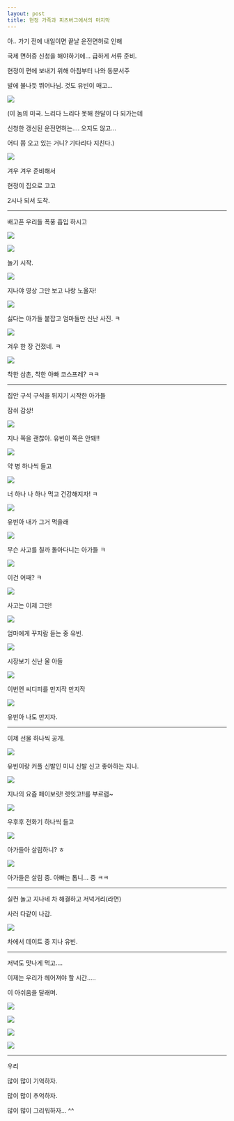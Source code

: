 ```yaml
---
layout: post
title: 현정 가족과 피츠버그에서의 마지막
---
```



아.. 가기 전에 내일이면 끝날 운전면허로 인해

국제 면허증 신청을 해야하기에... 급하게 서류 준비.

현정이 편에 보내기 위해 아침부터 나와 동분서주

발에 불나듯 뛰어나님. 것도 유빈이 매고...

![](https://dl.dropboxusercontent.com/u/9792864/%EB%8B%A4%EC%9A%B4%EB%A1%9C%EB%93%9C.jpg)


(이 놈의 미국. 느리다 느리다 못해 한달이 다 되가는데 

신청한 갱신된 운전면허는.... 오지도 않고... 

어디 쯤 오고 있는 거니? 기다리다 지친다.)

![](https://dl.dropboxusercontent.com/u/9792864/51_291_e04ec17c5fd72c9_aura747.gif)


겨우 겨우 준비해서 

현정이 집으로 고고

2시나 되서 도착. 

---

배고픈 우리들 폭풍 흡입 하시고 

![](https://dl.dropboxusercontent.com/u/9792864/19.png)


![](https://dl.dropboxusercontent.com/u/9792864/150730%20%ED%98%84%EC%A0%95%EC%9D%B4%EC%99%80%20%ED%94%BC%EC%B8%A0%EB%B2%84%EA%B7%B8%EC%97%90%EC%84%9C%20%EB%A7%88%EC%A7%80%EB%A7%89/KakaoTalk_20150731_133403974.jpg)


놀기 시작.

![](https://dl.dropboxusercontent.com/u/9792864/150730%20%ED%98%84%EC%A0%95%EC%9D%B4%EC%99%80%20%ED%94%BC%EC%B8%A0%EB%B2%84%EA%B7%B8%EC%97%90%EC%84%9C%20%EB%A7%88%EC%A7%80%EB%A7%89/KakaoTalk_20150731_133452823.jpg)

지나야 영상 그만 보고 나랑 노올자!

![](https://dl.dropboxusercontent.com/u/9792864/150730%20%ED%98%84%EC%A0%95%EC%9D%B4%EC%99%80%20%ED%94%BC%EC%B8%A0%EB%B2%84%EA%B7%B8%EC%97%90%EC%84%9C%20%EB%A7%88%EC%A7%80%EB%A7%89/KakaoTalk_20150731_133348840.jpg)

싫다는 아가들 붙잡고 엄마들만 신난 사진. ㅋ

![](https://dl.dropboxusercontent.com/u/9792864/150730%20%ED%98%84%EC%A0%95%EC%9D%B4%EC%99%80%20%ED%94%BC%EC%B8%A0%EB%B2%84%EA%B7%B8%EC%97%90%EC%84%9C%20%EB%A7%88%EC%A7%80%EB%A7%89/KakaoTalk_20150731_133348530.jpg)

겨우 한 장 건졌네. ㅋ

![](https://dl.dropboxusercontent.com/u/9792864/150730%20%ED%98%84%EC%A0%95%EC%9D%B4%EC%99%80%20%ED%94%BC%EC%B8%A0%EB%B2%84%EA%B7%B8%EC%97%90%EC%84%9C%20%EB%A7%88%EC%A7%80%EB%A7%89/KakaoTalk_20150731_133353463.jpg)

착한 삼촌, 착한 아빠 코스프레? ㅋㅋ 

---
집안 구석 구석을 뒤지기 시작한 아가들

잠쉬 감상!

![](https://dl.dropboxusercontent.com/u/9792864/150730%20%ED%98%84%EC%A0%95%EC%9D%B4%EC%99%80%20%ED%94%BC%EC%B8%A0%EB%B2%84%EA%B7%B8%EC%97%90%EC%84%9C%20%EB%A7%88%EC%A7%80%EB%A7%89/KakaoTalk_20150731_133357352.jpg)

지나 쪽을 괜찮아. 유빈이 쪽은 안돼!! 

![](https://dl.dropboxusercontent.com/u/9792864/150730%20%ED%98%84%EC%A0%95%EC%9D%B4%EC%99%80%20%ED%94%BC%EC%B8%A0%EB%B2%84%EA%B7%B8%EC%97%90%EC%84%9C%20%EB%A7%88%EC%A7%80%EB%A7%89/KakaoTalk_20150731_133400071.jpg)

약 병 하나씩 들고

![](https://dl.dropboxusercontent.com/u/9792864/150730%20%ED%98%84%EC%A0%95%EC%9D%B4%EC%99%80%20%ED%94%BC%EC%B8%A0%EB%B2%84%EA%B7%B8%EC%97%90%EC%84%9C%20%EB%A7%88%EC%A7%80%EB%A7%89/KakaoTalk_20150731_133401288.jpg)

너 하나 나 하나 먹고 건강해지자! ㅋ

![](https://dl.dropboxusercontent.com/u/9792864/150730%20%ED%98%84%EC%A0%95%EC%9D%B4%EC%99%80%20%ED%94%BC%EC%B8%A0%EB%B2%84%EA%B7%B8%EC%97%90%EC%84%9C%20%EB%A7%88%EC%A7%80%EB%A7%89/KakaoTalk_20150731_133405134.jpg)

유빈아 내가 그거 먹을래 

![](https://dl.dropboxusercontent.com/u/9792864/150730%20%ED%98%84%EC%A0%95%EC%9D%B4%EC%99%80%20%ED%94%BC%EC%B8%A0%EB%B2%84%EA%B7%B8%EC%97%90%EC%84%9C%20%EB%A7%88%EC%A7%80%EB%A7%89/KakaoTalk_20150731_133416386.jpg)

무슨 사고를 칠까 돌아다니는 아가들 ㅋ

![](https://dl.dropboxusercontent.com/u/9792864/150730%20%ED%98%84%EC%A0%95%EC%9D%B4%EC%99%80%20%ED%94%BC%EC%B8%A0%EB%B2%84%EA%B7%B8%EC%97%90%EC%84%9C%20%EB%A7%88%EC%A7%80%EB%A7%89/KakaoTalk_20150731_133440643.jpg)

이건 어때? ㅋ

![](https://dl.dropboxusercontent.com/u/9792864/150730%20%ED%98%84%EC%A0%95%EC%9D%B4%EC%99%80%20%ED%94%BC%EC%B8%A0%EB%B2%84%EA%B7%B8%EC%97%90%EC%84%9C%20%EB%A7%88%EC%A7%80%EB%A7%89/KakaoTalk_20150731_133447755.jpg)

사고는 이제 그만! 

![](https://dl.dropboxusercontent.com/u/9792864/150730%20%ED%98%84%EC%A0%95%EC%9D%B4%EC%99%80%20%ED%94%BC%EC%B8%A0%EB%B2%84%EA%B7%B8%EC%97%90%EC%84%9C%20%EB%A7%88%EC%A7%80%EB%A7%89/KakaoTalk_20150731_133447825.jpg)

엄마에게 꾸지람 듣는 중 유빈.

![](https://dl.dropboxusercontent.com/u/9792864/150730%20%ED%98%84%EC%A0%95%EC%9D%B4%EC%99%80%20%ED%94%BC%EC%B8%A0%EB%B2%84%EA%B7%B8%EC%97%90%EC%84%9C%20%EB%A7%88%EC%A7%80%EB%A7%89/KakaoTalk_20150731_133444353.jpg)

시장보기 신난 울 아들

![](https://dl.dropboxusercontent.com/u/9792864/150730%20%ED%98%84%EC%A0%95%EC%9D%B4%EC%99%80%20%ED%94%BC%EC%B8%A0%EB%B2%84%EA%B7%B8%EC%97%90%EC%84%9C%20%EB%A7%88%EC%A7%80%EB%A7%89/KakaoTalk_20150731_133444614.jpg)

이번엔 씨디피를 만지작 만지작

![](https://dl.dropboxusercontent.com/u/9792864/150730%20%ED%98%84%EC%A0%95%EC%9D%B4%EC%99%80%20%ED%94%BC%EC%B8%A0%EB%B2%84%EA%B7%B8%EC%97%90%EC%84%9C%20%EB%A7%88%EC%A7%80%EB%A7%89/KakaoTalk_20150731_133452232.jpg)

유빈아 나도 만지자.

---
이제 선물 하나씩 공개. 

![](https://dl.dropboxusercontent.com/u/9792864/150730%20%ED%98%84%EC%A0%95%EC%9D%B4%EC%99%80%20%ED%94%BC%EC%B8%A0%EB%B2%84%EA%B7%B8%EC%97%90%EC%84%9C%20%EB%A7%88%EC%A7%80%EB%A7%89/KakaoTalk_20150731_133457290.jpg)

유빈이랑 커플 신발인 미니 신발 신고 좋아하는 지나.

![](https://dl.dropboxusercontent.com/u/9792864/150730%20%ED%98%84%EC%A0%95%EC%9D%B4%EC%99%80%20%ED%94%BC%EC%B8%A0%EB%B2%84%EA%B7%B8%EC%97%90%EC%84%9C%20%EB%A7%88%EC%A7%80%EB%A7%89/KakaoTalk_20150731_133457137.jpg)

지나의 요즘 페이보릿! 렛잇고!!를 부르렴~

![](https://dl.dropboxusercontent.com/u/9792864/150730%20%ED%98%84%EC%A0%95%EC%9D%B4%EC%99%80%20%ED%94%BC%EC%B8%A0%EB%B2%84%EA%B7%B8%EC%97%90%EC%84%9C%20%EB%A7%88%EC%A7%80%EB%A7%89/KakaoTalk_20150731_133422910.jpg)

우후후 전화기 하나씩 들고

![](https://dl.dropboxusercontent.com/u/9792864/150730%20%ED%98%84%EC%A0%95%EC%9D%B4%EC%99%80%20%ED%94%BC%EC%B8%A0%EB%B2%84%EA%B7%B8%EC%97%90%EC%84%9C%20%EB%A7%88%EC%A7%80%EB%A7%89/KakaoTalk_20150731_133424039.jpg)

아가들아 살림하니? ㅎ

![](https://dl.dropboxusercontent.com/u/9792864/150730%20%ED%98%84%EC%A0%95%EC%9D%B4%EC%99%80%20%ED%94%BC%EC%B8%A0%EB%B2%84%EA%B7%B8%EC%97%90%EC%84%9C%20%EB%A7%88%EC%A7%80%EB%A7%89/KakaoTalk_20150731_133432038.jpg)

아가들은 살림 중. 아빠는 톱니... 중 ㅋㅋ

---
실컨 놀고 지나네 차 해결하고 저녁거리(라면)

사러 다같이 나감. 

![](https://dl.dropboxusercontent.com/u/9792864/150730%20%ED%98%84%EC%A0%95%EC%9D%B4%EC%99%80%20%ED%94%BC%EC%B8%A0%EB%B2%84%EA%B7%B8%EC%97%90%EC%84%9C%20%EB%A7%88%EC%A7%80%EB%A7%89/KakaoTalk_20150731_133408990.jpg)

차에서 데이트 중 지나 유빈.

---
저녁도 맛나게 먹고....

이제는 우리가 헤어져야 할 시간.....


이 아쉬움을 달래며.

![](https://dl.dropboxusercontent.com/u/9792864/150730%20%ED%98%84%EC%A0%95%EC%9D%B4%EC%99%80%20%ED%94%BC%EC%B8%A0%EB%B2%84%EA%B7%B8%EC%97%90%EC%84%9C%20%EB%A7%88%EC%A7%80%EB%A7%89/KakaoTalk_20150731_133415795.jpg)


![](https://dl.dropboxusercontent.com/u/9792864/150730%20%ED%98%84%EC%A0%95%EC%9D%B4%EC%99%80%20%ED%94%BC%EC%B8%A0%EB%B2%84%EA%B7%B8%EC%97%90%EC%84%9C%20%EB%A7%88%EC%A7%80%EB%A7%89/KakaoTalk_20150731_133412655.jpg)


![](https://dl.dropboxusercontent.com/u/9792864/150730%20%ED%98%84%EC%A0%95%EC%9D%B4%EC%99%80%20%ED%94%BC%EC%B8%A0%EB%B2%84%EA%B7%B8%EC%97%90%EC%84%9C%20%EB%A7%88%EC%A7%80%EB%A7%89/KakaoTalk_20150731_133411894.jpg)


![](https://dl.dropboxusercontent.com/u/9792864/150730%20%ED%98%84%EC%A0%95%EC%9D%B4%EC%99%80%20%ED%94%BC%EC%B8%A0%EB%B2%84%EA%B7%B8%EC%97%90%EC%84%9C%20%EB%A7%88%EC%A7%80%EB%A7%89/KakaoTalk_20150731_133407924.jpg)


---
우리 

많이 많이 기억하자.

많이 많이 추억하자.

많이 많이 그리워하자... ^^